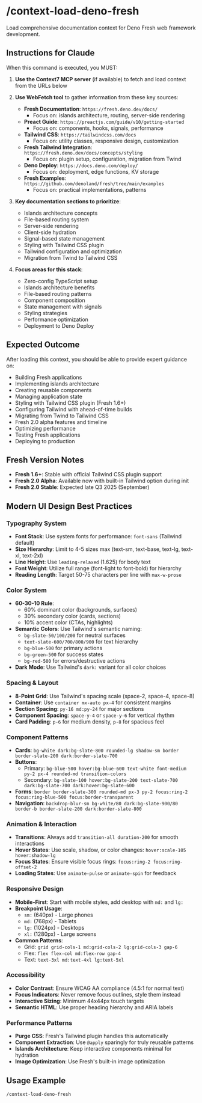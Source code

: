 # /context-load-deno-fresh

Load comprehensive documentation context for Deno Fresh web framework development.

## Instructions for Claude

When this command is executed, you MUST:

1. **Use the Context7 MCP server** (if available) to fetch and load context from the URLs below
2. **Use WebFetch tool** to gather information from these key sources:
   - **Fresh Documentation**: `https://fresh.deno.dev/docs/`
     - Focus on: islands architecture, routing, server-side rendering
   - **Preact Guide**: `https://preactjs.com/guide/v10/getting-started`
     - Focus on: components, hooks, signals, performance
   - **Tailwind CSS**: `https://tailwindcss.com/docs`
     - Focus on: utility classes, responsive design, customization
   - **Fresh Tailwind Integration**: `https://fresh.deno.dev/docs/concepts/styling`
     - Focus on: plugin setup, configuration, migration from Twind
   - **Deno Deploy**: `https://docs.deno.com/deploy/`
     - Focus on: deployment, edge functions, KV storage
   - **Fresh Examples**: `https://github.com/denoland/fresh/tree/main/examples`
     - Focus on: practical implementations, patterns

3. **Key documentation sections to prioritize**:
   - Islands architecture concepts
   - File-based routing system
   - Server-side rendering
   - Client-side hydration
   - Signal-based state management
   - Styling with Tailwind CSS plugin
   - Tailwind configuration and optimization
   - Migration from Twind to Tailwind CSS

4. **Focus areas for this stack**:
   - Zero-config TypeScript setup
   - Islands architecture benefits
   - File-based routing patterns
   - Component composition
   - State management with signals
   - Styling strategies
   - Performance optimization
   - Deployment to Deno Deploy

## Expected Outcome

After loading this context, you should be able to provide expert guidance on:

- Building Fresh applications
- Implementing islands architecture
- Creating reusable components
- Managing application state
- Styling with Tailwind CSS plugin (Fresh 1.6+)
- Configuring Tailwind with ahead-of-time builds
- Migrating from Twind to Tailwind CSS
- Fresh 2.0 alpha features and timeline
- Optimizing performance
- Testing Fresh applications
- Deploying to production

## Fresh Version Notes

- **Fresh 1.6+**: Stable with official Tailwind CSS plugin support
- **Fresh 2.0 Alpha**: Available now with built-in Tailwind option during init
- **Fresh 2.0 Stable**: Expected late Q3 2025 (September)

## Modern UI Design Best Practices

### Typography System

- **Font Stack**: Use system fonts for performance: `font-sans` (Tailwind default)
- **Size Hierarchy**: Limit to 4-5 sizes max (text-sm, text-base, text-lg, text-xl, text-2xl)
- **Line Height**: Use `leading-relaxed` (1.625) for body text
- **Font Weight**: Utilize full range (font-light to font-bold) for hierarchy
- **Reading Length**: Target 50-75 characters per line with `max-w-prose`

### Color System

- **60-30-10 Rule**:
  - 60% dominant color (backgrounds, surfaces)
  - 30% secondary color (cards, sections)
  - 10% accent color (CTAs, highlights)
- **Semantic Colors**: Use Tailwind's semantic naming:
  - `bg-slate-50/100/200` for neutral surfaces
  - `text-slate-600/700/800/900` for text hierarchy
  - `bg-blue-500` for primary actions
  - `bg-green-500` for success states
  - `bg-red-500` for errors/destructive actions
- **Dark Mode**: Use Tailwind's `dark:` variant for all color choices

### Spacing & Layout

- **8-Point Grid**: Use Tailwind's spacing scale (space-2, space-4, space-8)
- **Container**: Use `container mx-auto px-4` for consistent margins
- **Section Spacing**: `py-16 md:py-24` for major sections
- **Component Spacing**: `space-y-4` or `space-y-6` for vertical rhythm
- **Card Padding**: `p-6` for medium density, `p-8` for spacious feel

### Component Patterns

- **Cards**: `bg-white dark:bg-slate-800 rounded-lg shadow-sm border border-slate-200 dark:border-slate-700`
- **Buttons**:
  - Primary: `bg-blue-500 hover:bg-blue-600 text-white font-medium py-2 px-4 rounded-md transition-colors`
  - Secondary: `bg-slate-100 hover:bg-slate-200 text-slate-700 dark:bg-slate-700 dark:hover:bg-slate-600`
- **Forms**: `border border-slate-300 rounded-md px-3 py-2 focus:ring-2 focus:ring-blue-500 focus:border-transparent`
- **Navigation**: `backdrop-blur-sm bg-white/80 dark:bg-slate-900/80 border-b border-slate-200 dark:border-slate-800`

### Animation & Interaction

- **Transitions**: Always add `transition-all duration-200` for smooth interactions
- **Hover States**: Use scale, shadow, or color changes: `hover:scale-105 hover:shadow-lg`
- **Focus States**: Ensure visible focus rings: `focus:ring-2 focus:ring-offset-2`
- **Loading States**: Use `animate-pulse` or `animate-spin` for feedback

### Responsive Design

- **Mobile-First**: Start with mobile styles, add desktop with `md:` and `lg:`
- **Breakpoint Usage**:
  - `sm:` (640px) - Large phones
  - `md:` (768px) - Tablets
  - `lg:` (1024px) - Desktops
  - `xl:` (1280px) - Large screens
- **Common Patterns**:
  - Grid: `grid grid-cols-1 md:grid-cols-2 lg:grid-cols-3 gap-6`
  - Flex: `flex flex-col md:flex-row gap-4`
  - Text: `text-3xl md:text-4xl lg:text-5xl`

### Accessibility

- **Color Contrast**: Ensure WCAG AA compliance (4.5:1 for normal text)
- **Focus Indicators**: Never remove focus outlines, style them instead
- **Interactive Sizing**: Minimum 44x44px touch targets
- **Semantic HTML**: Use proper heading hierarchy and ARIA labels

### Performance Patterns

- **Purge CSS**: Fresh's Tailwind plugin handles this automatically
- **Component Extraction**: Use `@apply` sparingly for truly reusable patterns
- **Islands Architecture**: Keep interactive components minimal for hydration
- **Image Optimization**: Use Fresh's built-in image optimization

## Usage Example

```
/context-load-deno-fresh
```
